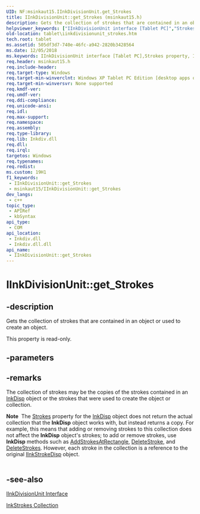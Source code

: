 ```yaml
---
UID: NF:msinkaut15.IInkDivisionUnit.get_Strokes
title: IInkDivisionUnit::get_Strokes (msinkaut15.h)
description: Gets the collection of strokes that are contained in an object or used to create an object.
helpviewer_keywords: ["IInkDivisionUnit interface [Tablet PC]","Strokes property","IInkDivisionUnit.Strokes","IInkDivisionUnit.get_Strokes","IInkDivisionUnit::Strokes","IInkDivisionUnit::get_Strokes","Strokes property [Tablet PC]","Strokes property [Tablet PC]","IInkDivisionUnit interface","get_Strokes","msinkaut15/IInkDivisionUnit::Strokes","msinkaut15/IInkDivisionUnit::get_Strokes","tablet.iinkdivisionunit_strokes"]
old-location: tablet\iinkdivisionunit_strokes.htm
tech.root: tablet
ms.assetid: 505df3d7-740e-46fc-a942-2820b3428564
ms.date: 12/05/2018
ms.keywords: IInkDivisionUnit interface [Tablet PC],Strokes property, IInkDivisionUnit.Strokes, IInkDivisionUnit.get_Strokes, IInkDivisionUnit::Strokes, IInkDivisionUnit::get_Strokes, Strokes property [Tablet PC], Strokes property [Tablet PC],IInkDivisionUnit interface, get_Strokes, msinkaut15/IInkDivisionUnit::Strokes, msinkaut15/IInkDivisionUnit::get_Strokes, tablet.iinkdivisionunit_strokes
req.header: msinkaut15.h
req.include-header: 
req.target-type: Windows
req.target-min-winverclnt: Windows XP Tablet PC Edition [desktop apps only]
req.target-min-winversvr: None supported
req.kmdf-ver: 
req.umdf-ver: 
req.ddi-compliance: 
req.unicode-ansi: 
req.idl: 
req.max-support: 
req.namespace: 
req.assembly: 
req.type-library: 
req.lib: Inkdiv.dll
req.dll: 
req.irql: 
targetos: Windows
req.typenames: 
req.redist: 
ms.custom: 19H1
f1_keywords:
 - IInkDivisionUnit::get_Strokes
 - msinkaut15/IInkDivisionUnit::get_Strokes
dev_langs:
 - c++
topic_type:
 - APIRef
 - kbSyntax
api_type:
 - COM
api_location:
 - Inkdiv.dll
 - Inkdiv.dll.dll
api_name:
 - IInkDivisionUnit::get_Strokes
---
```


# IInkDivisionUnit::get_Strokes


## -description

Gets the collection of strokes that are contained in an object or used to create an object.



This property is read-only.

## -parameters

## -remarks

The collection of strokes may be the copies of the strokes contained in an <a href="/windows/desktop/tablet/inkdisp-class">InkDisp</a> object or the strokes that were used to create the object or collection.

<div class="alert"><b>Note</b>  The <a href="/windows/desktop/api/msinkaut15/nf-msinkaut15-iinkdivisionresult-get_strokes">Strokes</a> property for the <a href="/windows/desktop/tablet/inkdisp-class">InkDisp</a> object does not return the actual collection that the <b>InkDisp</b> object works with, but instead returns a copy. For example, this means that adding or removing strokes to this collection does not affect the <b>InkDisp</b> object's strokes; to add or remove strokes, use <b>InkDisp</b> methods such as <a href="/windows/desktop/api/msinkaut/nf-msinkaut-iinkdisp-addstrokesatrectangle">AddStrokesAtRectangle</a>, <a href="/windows/desktop/api/msinkaut/nf-msinkaut-iinkdisp-deletestroke">DeleteStroke</a>, and <a href="/windows/desktop/api/msinkaut/nf-msinkaut-iinkdisp-deletestrokes">DeleteStrokes</a>. However, each stroke in the collection is a reference to the original <a href="/windows/desktop/api/msinkaut/nn-msinkaut-iinkstrokedisp">IInkStrokeDisp</a> object.</div>
<div> </div>

## -see-also

<a href="/windows/desktop/api/msinkaut15/nn-msinkaut15-iinkdivisionunit">IInkDivisionUnit Interface</a>



<a href="/previous-versions/windows/desktop/legacy/ms703293(v=vs.85)">InkStrokes Collection</a>

